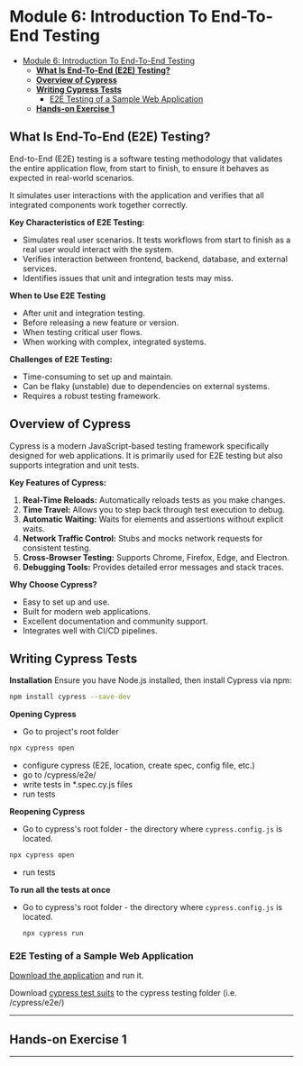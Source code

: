 # Module 6: Introduction To End-To-End Testing

<!-- TOC -->
* [Module 6: Introduction To End-To-End Testing](#module-6-introduction-to-end-to-end-testing)
  * [**What Is End-To-End (E2E) Testing?**](#what-is-end-to-end-e2e-testing)
  * [**Overview of Cypress**](#overview-of-cypress)
  * [**Writing Cypress Tests**](#writing-cypress-tests)
    * [E2E Testing of a Sample Web Application](#e2e-testing-of-a-sample-web-application)
  * [**Hands-on Exercise 1**](#hands-on-exercise-1)
<!-- TOC -->

## **What Is End-To-End (E2E) Testing?**

End-to-End (E2E) testing is a software testing methodology that validates the entire application flow, 
from start to finish, to ensure it behaves as expected in real-world scenarios. 

It simulates user interactions with the application and verifies that all integrated components work together correctly.

**Key Characteristics of E2E Testing:**
- Simulates real user scenarios.  It tests workflows from start to finish as a real user would interact with the system.
- Verifies interaction between frontend, backend, database, and external services.
- Identifies issues that unit and integration tests may miss.


**When to Use E2E Testing**

* After unit and integration testing.
* Before releasing a new feature or version.
* When testing critical user flows.
* When working with complex, integrated systems.

**Challenges of E2E Testing:**
- Time-consuming to set up and maintain.
- Can be flaky (unstable) due to dependencies on external systems.
- Requires a robust testing framework.



## **Overview of Cypress**

Cypress is a modern JavaScript-based testing framework specifically designed for web applications. 
It is primarily used for E2E testing but also supports integration and unit tests.


**Key Features of Cypress:**
1. **Real-Time Reloads:** Automatically reloads tests as you make changes.
2. **Time Travel:** Allows you to step back through test execution to debug.
3. **Automatic Waiting:** Waits for elements and assertions without explicit waits.
4. **Network Traffic Control:** Stubs and mocks network requests for consistent testing.
5. **Cross-Browser Testing:** Supports Chrome, Firefox, Edge, and Electron.
6. **Debugging Tools:** Provides detailed error messages and stack traces.

**Why Choose Cypress?**
- Easy to set up and use.
- Built for modern web applications.
- Excellent documentation and community support.
- Integrates well with CI/CD pipelines.


## **Writing Cypress Tests**

**Installation**
Ensure you have Node.js installed, then install Cypress via npm:

```sh
npm install cypress --save-dev
```

**Opening Cypress**
* Go to project's root folder
```sh
npx cypress open
```
* configure cypress (E2E, location, create spec, config file, etc.)
* go to /cypress/e2e/
* write tests in *.spec.cy.js files
* run tests


**Reopening Cypress**
* Go to cypress's root folder - the directory where `cypress.config.js` is located.
```sh
npx cypress open
```
* run tests


**To run all the tests at once**
* Go to cypress's root folder - the directory where `cypress.config.js` is located.
    ```shell
    npx cypress run
    ```

### E2E Testing of a Sample Web Application

[Download the application](https://github.com/cllckn/decision-support-systems/tree/main/module4/exercises/exercise2) and run it.

Download [cypress test suits](./cypress-test-suits) to the cypress testing folder (i.e. /cypress/e2e/)


---
## **Hands-on Exercise 1**

---
